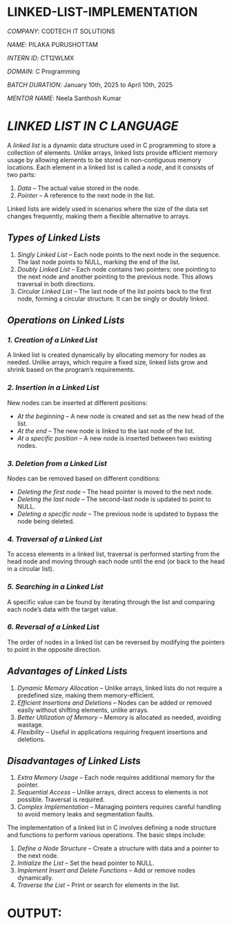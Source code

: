 # LINKED-LIST-IMPLEMENTATION

*COMPANY*: CODTECH IT SOLUTIONS

*NAME*: PILAKA PURUSHOTTAM

*INTERN ID*: CT12WLMX

*DOMAIN*: C Programming

*BATCH DURATION*: January 10th, 2025 to April 10th, 2025

*MENTOR NAME*: Neela Santhosh Kumar

# *LINKED LIST IN C LANGUAGE*  

A *linked list* is a dynamic data structure used in C programming to store a collection of elements. Unlike arrays, linked lists provide efficient memory usage by allowing elements to be stored in non-contiguous memory locations. Each element in a linked list is called a *node*, and it consists of two parts:  

1. *Data* – The actual value stored in the node.  
2. *Pointer* – A reference to the next node in the list.  

Linked lists are widely used in scenarios where the size of the data set changes frequently, making them a flexible alternative to arrays.  

## *Types of Linked Lists*  

1. *Singly Linked List* – Each node points to the next node in the sequence. The last node points to NULL, marking the end of the list.  
2. *Doubly Linked List* – Each node contains two pointers: one pointing to the next node and another pointing to the previous node. This allows traversal in both directions.  
3. *Circular Linked List* – The last node of the list points back to the first node, forming a circular structure. It can be singly or doubly linked.  

## *Operations on Linked Lists*  

### *1. Creation of a Linked List*  
A linked list is created dynamically by allocating memory for nodes as needed. Unlike arrays, which require a fixed size, linked lists grow and shrink based on the program’s requirements.  

### *2. Insertion in a Linked List*  
New nodes can be inserted at different positions:  
- *At the beginning* – A new node is created and set as the new head of the list.  
- *At the end* – The new node is linked to the last node of the list.  
- *At a specific position* – A new node is inserted between two existing nodes.  

### *3. Deletion from a Linked List*  
Nodes can be removed based on different conditions:  
- *Deleting the first node* – The head pointer is moved to the next node.  
- *Deleting the last node* – The second-last node is updated to point to NULL.  
- *Deleting a specific node* – The previous node is updated to bypass the node being deleted.  
### *4. Traversal of a Linked List*  
To access elements in a linked list, traversal is performed starting from the head node and moving through each node until the end (or back to the head in a circular list).  

### *5. Searching in a Linked List*  
A specific value can be found by iterating through the list and comparing each node’s data with the target value.  

### *6. Reversal of a Linked List*  
The order of nodes in a linked list can be reversed by modifying the pointers to point in the opposite direction.  

## *Advantages of Linked Lists*  
1. *Dynamic Memory Allocation* – Unlike arrays, linked lists do not require a predefined size, making them memory-efficient.  
2. *Efficient Insertions and Deletions* – Nodes can be added or removed easily without shifting elements, unlike arrays.  
3. *Better Utilization of Memory* – Memory is allocated as needed, avoiding wastage.  
4. *Flexibility* – Useful in applications requiring frequent insertions and deletions.  

## *Disadvantages of Linked Lists*  
1. *Extra Memory Usage* – Each node requires additional memory for the pointer.  
2. *Sequential Access* – Unlike arrays, direct access to elements is not possible. Traversal is required.  
3. *Complex Implementation* – Managing pointers requires careful handling to avoid memory leaks and segmentation faults.  

The implementation of a linked list in C involves defining a node structure and functions to perform various operations. The basic steps include:  
1. *Define a Node Structure* – Create a structure with data and a pointer to the next node.  
2. *Initialize the List* – Set the head pointer to NULL.  
3. *Implement Insert and Delete Functions* – Add or remove nodes dynamically.  
4. *Traverse the List* – Print or search for elements in the list.  

# OUTPUT:
